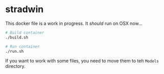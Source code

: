 # stradwin
This docker file is a work in progress. It *should* run on OSX now...

```bash
# Build container
./build.sh

# Run container
./run.sh
```

If you want to work with some files, you need to move them to teh `Models` directory.

